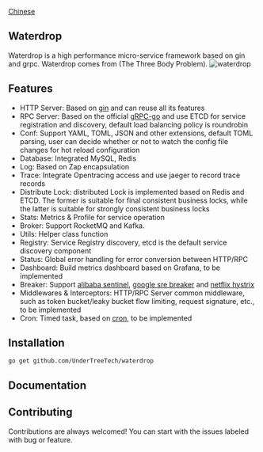 [Chinese](README_CN.md)

## Waterdrop

Waterdrop is a high performance micro-service framework based on gin and grpc. Waterdrop comes from (The Three Body Problem).
![waterdrop](docs/images/waterdrop.jpg)

## Features

- HTTP Server: Based on [gin](https://github.com/gin-gonic/gin) and can reuse all its features
- RPC Server: Based on the official [gRPC-go](https://github.com/grpc/grpc-go) and use ETCD for service registration and discovery, 
default load balancing policy is roundrobin
- Conf: Support YAML, TOML, JSON and other extensions, default TOML parsing, user can decide whether or not to 
watch the config file changes for hot reload configuration
- Database: Integrated MySQL, Redis
- Log: Based on Zap encapsulation
- Trace: Integrate Opentracing access and use jaeger to record trace records
- Distribute Lock: distributed Lock is implemented based on Redis and ETCD. 
The former is suitable for final consistent business locks, while the latter is suitable for strongly consistent business locks
- Stats: Metrics & Profile for service operation
- Broker: Support RocketMQ and Kafka.
- Utils: Helper class function
- Registry: Service Registry discovery, etcd is the default service discovery component
- Status: Global error handling for error conversion between HTTP/RPC
- Dashboard: Build metrics dashboard based on Grafana, to be implemented
- Breaker: Support [alibaba sentinel](github.com/alibaba/sentinel-golang), 
[google sre breaker](https://landing.google.com/sre/sre-book/chapters/handling-overload/) and 
[netflix hystrix](https://github.com/afex/hystrix-go)
- Middlewares & Interceptors: HTTP/RPC Server common middleware, such as token bucket/leaky bucket flow limiting, 
request signature, etc., to be implemented
- Cron: Timed task, based on [cron](github.com/robfig/cron), to be implemented


## Installation

`go get github.com/UnderTreeTech/waterdrop`

## Documentation

## Contributing

Contributions are always welcomed! You can start with the issues labeled with bug or feature.
